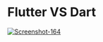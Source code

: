 # Flutter VS Dart
<a href="https://ibb.co/6RZy8Kg"><img src="https://i.ibb.co/7JzSQ32/Screenshot-164.png" alt="Screenshot-164" border="0"></a>